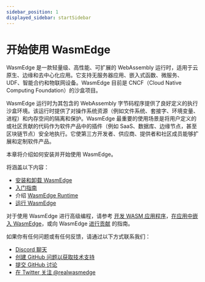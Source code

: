 ```yaml
---
sidebar_position: 1
displayed_sidebar: startSidebar
---
```


# 开始使用 WasmEdge

WasmEdge 是一款轻量级、高性能、可扩展的 WebAssembly 运行时，适用于云原生、边缘和去中心化应用。它支持无服务器应用、嵌入式函数、微服务、UDF、智能合约和物联网设备。WasmEdge 目前是 CNCF（Cloud Native Computing Foundation）的沙盒项目。

WasmEdge 运行时为其包含的 WebAssembly 字节码程序提供了良好定义的执行沙盒环境。该运行时提供了对操作系统资源（例如文件系统、套接字、环境变量、进程）和内存空间的隔离和保护。WasmEdge 最重要的使用场景是将用户定义的或社区贡献的代码作为软件产品中的插件（例如 SaaS、数据库、边缘节点，甚至区块链节点）安全地执行。它使第三方开发者、供应商、提供者和社区成员能够扩展和定制软件产品。

本章将介绍如何安装并开始使用 WasmEdge。

将涵盖以下内容：

- [安装和卸载 WasmEdge](install.md)
- [入门指南](/category/getting-started-with-wasmEdge)
- 介绍 [WasmEdge Runtime](/category/what-is-wasmedge)
- [运行 WasmEdge](/category/running-with-wasmedge)

对于使用 WasmEdge 进行高级编程，请参考 [开发 WASM 应用程序](../develop/overview.md)，[在应用中嵌入 WasmEdge](../embed/overview.md)，或向 WasmEdge [进行贡献](../contribute/overview.md) 的指南。

如果你有任何问题或有任何反馈，请通过以下方式联系我们：

- [Discord 聊天](https://discord.gg/U4B5sFTkFc)
- [创建 GitHub 问题以获取技术支持](https://github.com/WasmEdge/WasmEdge/issues)
- [提交 GitHub 讨论](https://github.com/WasmEdge/WasmEdge/discussions)
- [在 Twitter 关注 @realwasmedge](https://twitter.com/realwasmedge)
